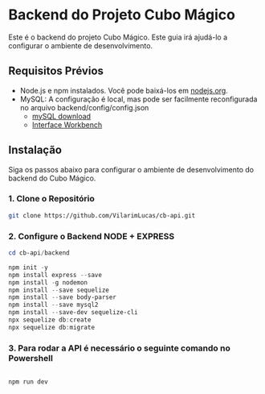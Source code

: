 # Backend do Projeto Cubo Mágico

Este é o backend do projeto Cubo Mágico. Este guia irá ajudá-lo a configurar o ambiente de desenvolvimento.

## Requisitos Prévios

- Node.js e npm instalados. Você pode baixá-los em [nodejs.org](https://nodejs.org/).
- MySQL: A configuração é local, mas pode ser facilmente reconfigurada no arquivo backend/config/config.json
    - [mySQL download](https://dev.mysql.com/downloads/installer/)
    - [Interface Workbench](https://dev.mysql.com/downloads/workbench/)

## Instalação

Siga os passos abaixo para configurar o ambiente de desenvolvimento do backend do Cubo Mágico.

### 1. Clone o Repositório


```bash
git clone https://github.com/VilarimLucas/cb-api.git
```
### 2. Configure o Backend NODE + EXPRESS
```powershell
cd cb-api/backend

npm init -y
npm install express --save
npm install -g nodemon
npm install --save sequelize
npm install --save body-parser
npm install --save mysql2
npm install --save-dev sequelize-cli
npx sequelize db:create
npx sequelize db:migrate
```

### 3. Para rodar a API é necessário o seguinte comando no Powershell
```powershell

npm run dev
```





